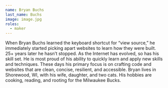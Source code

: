 ```yaml
---
name: Bryan Buchs
last_name: Buchs
image: image.jpg
roles:
  - maker
---
```

When Bryan Buchs learned the keyboard shortcut for “view source,” he immediately started picking apart websites to learn how they were built. 25+ years later he hasn’t stopped. As the Internet has evolved, so has his skill set. He is most proud of his ability to quickly learn and apply new skills and techniques. These days his primary focus is on crafting code and websites that are clean, concise, resilient, and accessible. Bryan lives in Shorewood, WI, with his wife, daughter, and two cats. His hobbies are cooking, reading, and rooting for the Milwaukee Bucks.
